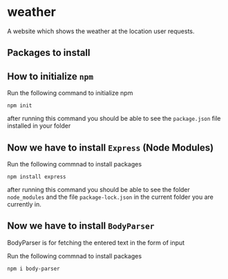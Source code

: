 # weather
A website which shows the weather at the location user requests.

Packages to install 
---

How to initialize `npm`
---

Run the following command to initialize npm

`npm init`

after running this command you should be able to see the `package.json` file installed in your folder

Now we have to install `Express` (Node Modules)
---

Run the following commnad to install packages

`npm install express`

after running this command you should be able to see the folder `node_modules` and the file `package-lock.json` in the current folder you are currently in.

Now we have to install `BodyParser`
--
<p>BodyParser is for fetching the entered text in the form of input<p>

Run the following commnad to install packages

`npm i body-parser`
